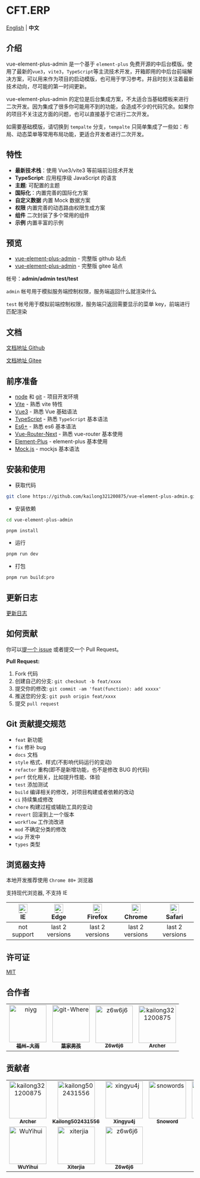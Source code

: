 <h1>CFT.ERP</h1>
</div>

[English](./README.md) | **中文**

## 介绍

vue-element-plus-admin 是一个基于 `element-plus` 免费开源的中后台模版。使用了最新的`vue3`，`vite3`，`TypeScript`等主流技术开发，开箱即用的中后台前端解决方案，可以用来作为项目的启动模版，也可用于学习参考。并且时刻关注着最新技术动向，尽可能的第一时间更新。

vue-element-plus-admin 的定位是后台集成方案，不太适合当基础模板来进行二次开发。因为集成了很多你可能用不到的功能，会造成不少的代码冗余。如果你的项目不关注这方面的问题，也可以直接基于它进行二次开发。

如需要基础模版，请切换到 `tempalte` 分支，`tempalte` 只简单集成了一些如：布局、动态菜单等常用布局功能，更适合开发者进行二次开发。

## 特性

- **最新技术栈**：使用 Vue3/vite3 等前端前沿技术开发
- **TypeScript**: 应用程序级 JavaScript 的语言
- **主题**: 可配置的主题
- **国际化**：内置完善的国际化方案
- **自定义数据** 内置 Mock 数据方案
- **权限** 内置完善的动态路由权限生成方案
- **组件** 二次封装了多个常用的组件
- **示例** 内置丰富的示例

## 预览

- [vue-element-plus-admin](https://element-plus-admin.cn/) - 完整版 github 站点
- [vue-element-plus-admin](https://kailong110120130.gitee.io/vue-element-plus-admin) - 完整版 gitee 站点

帐号：**admin/admin test/test**

`admin` 帐号用于模拟服务端控制权限，服务端返回什么就渲染什么

`test` 帐号用于模拟前端控制权限，服务端只返回需要显示的菜单 key，前端进行匹配渲染

## 文档

[文档地址 Github](https://element-plus-admin-doc.cn/)

[文档地址 Gitee](https://kailong110120130.gitee.io/vue-element-plus-admin-doc)

## 前序准备

- [node](http://nodejs.org/) 和 [git](https://git-scm.com/) - 项目开发环境
- [Vite](https://vitejs.dev/) - 熟悉 vite 特性
- [Vue3](https://v3.vuejs.org/) - 熟悉 Vue 基础语法
- [TypeScript](https://www.typescriptlang.org/) - 熟悉 `TypeScript` 基本语法
- [Es6+](http://es6.ruanyifeng.com/) - 熟悉 es6 基本语法
- [Vue-Router-Next](https://next.router.vuejs.org/) - 熟悉 vue-router 基本使用
- [Element-Plus](https://element-plus.org/) - element-plus 基本使用
- [Mock.js](https://github.com/nuysoft/Mock) - mockjs 基本语法

## 安装和使用

- 获取代码

```bash
git clone https://github.com/kailong321200875/vue-element-plus-admin.git
```

- 安装依赖

```bash
cd vue-element-plus-admin

pnpm install

```

- 运行

```bash
pnpm run dev
```

- 打包

```bash
pnpm run build:pro
```

## 更新日志

[更新日志](./CHANGELOG.md)

## 如何贡献

你可以[提一个 issue](https://github.com/kailong321200875/vue-element-plus-admin/issues/new) 或者提交一个 Pull Request。

**Pull Request:**

1. Fork 代码
2. 创建自己的分支: `git checkout -b feat/xxxx`
3. 提交你的修改: `git commit -am 'feat(function): add xxxxx'`
4. 推送您的分支: `git push origin feat/xxxx`
5. 提交 `pull request`

## Git 贡献提交规范

- `feat` 新功能
- `fix` 修补 bug
- `docs` 文档
- `style` 格式、样式(不影响代码运行的变动)
- `refactor` 重构(即不是新增功能，也不是修改 BUG 的代码)
- `perf` 优化相关，比如提升性能、体验
- `test` 添加测试
- `build` 编译相关的修改，对项目构建或者依赖的改动
- `ci` 持续集成修改
- `chore` 构建过程或辅助工具的变动
- `revert` 回滚到上一个版本
- `workflow` 工作流改进
- `mod` 不确定分类的修改
- `wip` 开发中
- `types` 类型

## 浏览器支持

本地开发推荐使用 `Chrome 80+` 浏览器

支持现代浏览器, 不支持 IE

| [<img src="https://raw.githubusercontent.com/alrra/browser-logos/master/src/archive/internet-explorer_9-11/internet-explorer_9-11_48x48.png" alt=" Edge" width="24px" height="24px" />](http://godban.github.io/browsers-support-badges/)</br>IE | [<img src="https://raw.githubusercontent.com/alrra/browser-logos/master/src/edge/edge_48x48.png" alt=" Edge" width="24px" height="24px" />](http://godban.github.io/browsers-support-badges/)</br>Edge | [<img src="https://raw.githubusercontent.com/alrra/browser-logos/master/src/firefox/firefox_48x48.png" alt="Firefox" width="24px" height="24px" />](http://godban.github.io/browsers-support-badges/)</br>Firefox | [<img src="https://raw.githubusercontent.com/alrra/browser-logos/master/src/chrome/chrome_48x48.png" alt="Chrome" width="24px" height="24px" />](http://godban.github.io/browsers-support-badges/)</br>Chrome | [<img src="https://raw.githubusercontent.com/alrra/browser-logos/master/src/safari/safari_48x48.png" alt="Safari" width="24px" height="24px" />](http://godban.github.io/browsers-support-badges/)</br>Safari |
| :-: | :-: | :-: | :-: | :-: |
| not support | last 2 versions | last 2 versions | last 2 versions | last 2 versions |

## 许可证

[MIT](./LICENSE)

## 合作者

<!-- readme: collaborators -start -->
<table>
<tr>
    <td align="center">
        <a href="https://github.com/niyg">
            <img src="https://avatars.githubusercontent.com/u/14817820?v=4" width="100;" alt="niyg"/>
            <br />
            <sub><b>福州-大雨</b></sub>
        </a>
    </td>
    <td align="center">
        <a href="https://github.com/git-Where">
            <img src="https://avatars.githubusercontent.com/u/16344566?v=4" width="100;" alt="git-Where"/>
            <br />
            <sub><b>葉家男孩</b></sub>
        </a>
    </td>
    <td align="center">
        <a href="https://github.com/z6w6j6">
            <img src="https://avatars.githubusercontent.com/u/23661303?v=4" width="100;" alt="z6w6j6"/>
            <br />
            <sub><b>Z6w6j6</b></sub>
        </a>
    </td>
    <td align="center">
        <a href="https://github.com/kailong321200875">
            <img src="https://avatars.githubusercontent.com/u/32283845?v=4" width="100;" alt="kailong321200875"/>
            <br />
            <sub><b>Archer</b></sub>
        </a>
    </td></tr>
</table>
<!-- readme: collaborators -end -->

## 贡献者

<!-- readme: contributors -start -->
<table>
<tr>
    <td align="center">
        <a href="https://github.com/kailong321200875">
            <img src="https://avatars.githubusercontent.com/u/32283845?v=4" width="100;" alt="kailong321200875"/>
            <br />
            <sub><b>Archer</b></sub>
        </a>
    </td>
    <td align="center">
        <a href="https://github.com/kailong502431556">
            <img src="https://avatars.githubusercontent.com/u/30221169?v=4" width="100;" alt="kailong502431556"/>
            <br />
            <sub><b>Kailong502431556</b></sub>
        </a>
    </td>
    <td align="center">
        <a href="https://github.com/xingyu4j">
            <img src="https://avatars.githubusercontent.com/u/41043753?v=4" width="100;" alt="xingyu4j"/>
            <br />
            <sub><b>Xingyu4j</b></sub>
        </a>
    </td>
    <td align="center">
        <a href="https://github.com/snowords">
            <img src="https://avatars.githubusercontent.com/u/22708432?v=4" width="100;" alt="snowords"/>
            <br />
            <sub><b>Snoword</b></sub>
        </a>
    </td>
    <td align="center">
        <a href="https://github.com/huanghong1125">
            <img src="https://avatars.githubusercontent.com/u/12794817?v=4" width="100;" alt="huanghong1125"/>
            <br />
            <sub><b>Huanghong</b></sub>
        </a>
    </td>
    <td align="center">
        <a href="https://github.com/amifed">
            <img src="https://avatars.githubusercontent.com/u/36906371?v=4" width="100;" alt="amifed"/>
            <br />
            <sub><b>Yangyu</b></sub>
        </a>
    </td></tr>
<tr>
    <td align="center">
        <a href="https://github.com/WuYihui">
            <img src="https://avatars.githubusercontent.com/u/29938095?v=4" width="100;" alt="WuYihui"/>
            <br />
            <sub><b>WuYihui</b></sub>
        </a>
    </td>
    <td align="center">
        <a href="https://github.com/xiterjia">
            <img src="https://avatars.githubusercontent.com/u/3360879?v=4" width="100;" alt="xiterjia"/>
            <br />
            <sub><b>Xiterjia</b></sub>
        </a>
    </td>
    <td align="center">
        <a href="https://github.com/z6w6j6">
            <img src="https://avatars.githubusercontent.com/u/23661303?v=4" width="100;" alt="z6w6j6"/>
            <br />
            <sub><b>Z6w6j6</b></sub>
        </a>
    </td></tr>
</table>
<!-- readme: contributors -end -->
